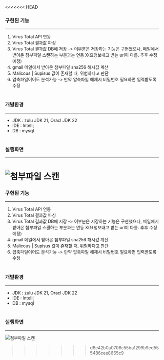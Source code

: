 <<<<<<< HEAD
### 구현된 기능

---

1. Virus Total API 연동
2. Virus Total 결과값 파싱
3. Virus Total 결과값 DB에 저장 -> 이부분은 저장하는 기능은 구현했으나, 메일에서 받아온 첨부파일 스캔하는 부분과는 연동 X(요청보내고 받는 url이 다름. 추후 수정 예정)
4. gmail 메일에서 받아온 첨부파일 sha256 해시값 계산
5. Malicous | Supisus 값이 존재할 때, 위험하다고 판단
6. 압축파일이어도 분석가능 -> 만약 압축파일 해제시 비밀번호 필요하면 입력받도록 수정
   <br></br>

### 개발환경

---

- JDK : zulu JDK 21, Oracl JDK 22
- IDE : Intellij
- DB : mysql
  <br></br>

### 실행화면

---

![첨부파일 스캔](https://github.com/sim4110/MailGuard/blob/main/SimSuMin_test/filescan.png)
=======

### 구현된 기능
---

1. Virus Total API 연동
2. Virus Total 결과값 파싱
3. Virus Total 결과값 DB에 저장 -> 이부분은 저장하는 기능은 구현했으나, 메일에서 받아온 첨부파일 스캔하는 부분과는 연동 X(요청보내고 받는 url이 다름. 추후 수정 예정)
4. gmail 메일에서 받아온 첨부파일 sha256 해시값 계산
5. Malicous | Supisus 값이 존재할 때, 위험하다고 판단
6. 압축파일이어도 분석가능 -> 만약 압축파일 해제시 비밀번호 필요하면 입력받도록 수정
<br></br>


### 개발환경
---

- JDK : zulu JDK 21, Oracl JDK 22
- IDE : Intellij
- DB : mysql
<br></br>

### 실행화면
---
![첨부파일 스캔](https://github.com/sim4110/MailGuard/blob/main/SimSuMin_test/filescan.png)



>>>>>>> d8e42b0a0708c55ba1299b9ed555486cee8665c9
